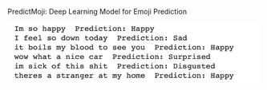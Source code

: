 PredictMoji: Deep Learning Model for Emoji Prediction 
<p align="center">
<img src="./Demo.png" alt="demo2">
</p>
